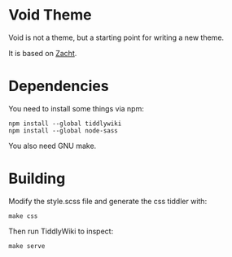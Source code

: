 # Void Theme

Void is not a theme, but a starting point for writing a new theme.

It is based on [Zacht](https://github.com/OdinJorna/zacht-theme).

# Dependencies

You need to install some things via npm:

    npm install --global tiddlywiki
    npm install --global node-sass

You also need GNU make.

# Building

Modify the style.scss file and generate the css tiddler with:

    make css

Then run TiddlyWiki to inspect:

    make serve

